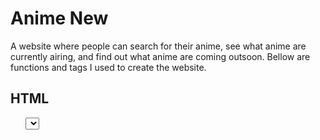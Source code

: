 # Anime New
A website where people can search for their anime, see what anime are currently airing, and find out what anime are coming outsoon.
Bellow are functions and tags I used to create the website.
## HTML
<div>
<form>
<ul>
<select><option>
<link>
<script>
<h1><h3>
## Javascript
XMLHttpRequest();
new Date();
JSON.parse(response);
getElementByID(id);
createElement(idTag);
setAttribute(attribute, value);
parent.appendChild(child);
substring();
parent.removeChild(child);
onclick();
str.bold();
array.forEach(element=>{});
## CSS
background-color:
color:
text-shadow:
padding:
text-align:
border:
border-width:
height:
max-height:
margin:
overflow:
float:
display:
grid-template-columns:
gap:
box-shadow:
transition:
:hover
cursor:
overflow-wrap:
text-overflow:
margin:
## API
https://jikan.docs.apiary.io/#